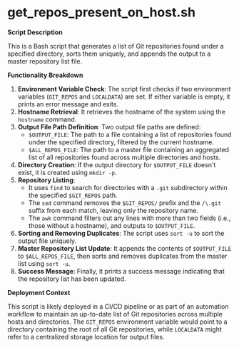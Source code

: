 # get_repos_present_on_host.sh

**Script Description**

This is a Bash script that generates a list of Git repositories found under a specified directory, sorts them uniquely, and appends the output to a master repository list file.

**Functionality Breakdown**

1. **Environment Variable Check**: The script first checks if two environment variables (`GIT_REPOS` and `LOCALDATA`) are set. If either variable is empty, it prints an error message and exits.
2. **Hostname Retrieval**: It retrieves the hostname of the system using the `hostname` command.
3. **Output File Path Definition**: Two output file paths are defined:
	* `$OUTPUT_FILE`: The path to a file containing a list of repositories found under the specified directory, filtered by the current hostname.
	* `$ALL_REPOS_FILE`: The path to a master file containing an aggregated list of all repositories found across multiple directories and hosts.
4. **Directory Creation**: If the output directory for `$OUTPUT_FILE` doesn't exist, it is created using `mkdir -p`.
5. **Repository Listing**:
	+ It uses `find` to search for directories with a `.git` subdirectory within the specified `$GIT_REPOS` path.
	+ The `sed` command removes the `$GIT_REPOS/` prefix and the `/\.git` suffix from each match, leaving only the repository name.
	+ The `awk` command filters out any lines with more than two fields (i.e., those without a hostname), and outputs to `$OUTPUT_FILE`.
6. **Sorting and Removing Duplicates**: The script uses `sort -u` to sort the output file uniquely.
7. **Master Repository List Update**: It appends the contents of `$OUTPUT_FILE` to `$ALL_REPOS_FILE`, then sorts and removes duplicates from the master list using `sort -u`.
8. **Success Message**: Finally, it prints a success message indicating that the repository list has been updated.

**Deployment Context**

This script is likely deployed in a CI/CD pipeline or as part of an automation workflow to maintain an up-to-date list of Git repositories across multiple hosts and directories. The `GIT_REPOS` environment variable would point to a directory containing the root of all Git repositories, while `LOCALDATA` might refer to a centralized storage location for output files.